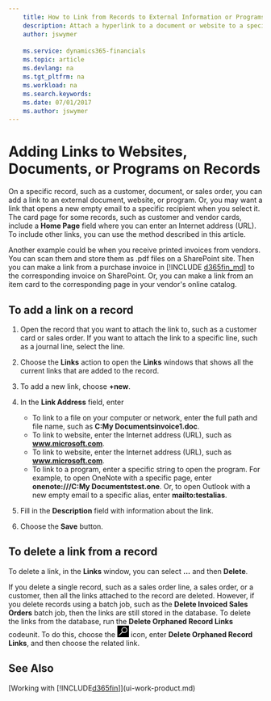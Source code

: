 ```yaml
---
    title: How to Link from Records to External Information or Programs | Microsoft Docs
    description: Attach a hyperlink to a document or website to a specific record, such as a customer or document.
    author: jswymer

    ms.service: dynamics365-financials
    ms.topic: article
    ms.devlang: na
    ms.tgt_pltfrm: na
    ms.workload: na
    ms.search.keywords:
    ms.date: 07/01/2017
    ms.author: jswymer
---
```

# Adding Links to Websites, Documents, or Programs on Records
On a specific record, such as a customer, document, or sales order, you can add a link to an external document, website, or program. Or, you may want a link that opens a new empty email to a specific recipient when you select it. The card page for some records, such as customer and vendor cards, include a **Home Page** field where you can enter an Internet address (URL). To include other links, you can use the method described in this article.

Another example could be when you receive printed invoices from vendors. You can scan them and store them as .pdf files on a SharePoint site. Then you can make a link from a purchase invoice in [!INCLUDE [d365fin_md](includes/d365fin_md.md)] to the corresponding invoice on  SharePoint. Or, you can make a link from an item card to the corresponding page in your vendor's online catalog.

## To add a link on a record   

1. Open the record that you want to attach the link to, such as a customer card or sales order. If you want to attach the link to a specific line, such as a journal line, select the line.  

2. Choose the **Links** action to open the **Links** windows that shows all the current links that are added to the record.

3. To add a new link, choose **+new**.

4. In the **Link Address** field, enter

   - To link to a file on your computer or network, enter the full path and file name, such as  **C:My Documentsinvoice1.doc**.
   - To link to website, enter the Internet address (URL), such as <strong>www.microsoft.com</strong>.
   - To link to website, enter the Internet address (URL), such as <strong>www.microsoft.com</strong>.
   - To link to a program, enter a specific string to open the program. For example, to open OneNote with a specific page, enter **onenote:///C:My Documentstest.one**. Or, to open Outlook with a new empty email to a specific alias, enter **mailto:testalias**.  

5. Fill in the **Description** field with information about the link.  

6. Choose the **Save** button.  

## To delete a link from a record  

To delete a link, in the **Links** window, you can select **...** and then **Delete**.

If you delete a single record, such as a sales order line, a sales order, or a customer, then all the links attached to the record are deleted. However, if you delete records using a batch job, such as the **Delete Invoiced Sales Orders** batch job, then the links are still stored in the database. To delete the links from the database, run the **Delete Orphaned Record Links** codeunit. To do this, choose the ![Search for Page or Report](media/ui-search/search_small.png "Search for Page or Report icon") icon, enter **Delete Orphaned Record Links**, and then choose the related link.   

<!-- ### To run delete orphaned record links  

1.  Choose the ![Search for Page or Report](media/ui-search/search_small.png "Search for Page or Report icon") icon, enter **Data Deletion**, and then choose the related link.  

2.  On the **Data Deletion** page, choose **Tasks**, and then choose **Delete Orphaned Record Links**.  -->

## See Also  
[Working with [!INCLUDE[d365fin](includes/d365fin_md.md)]](ui-work-product.md)  

